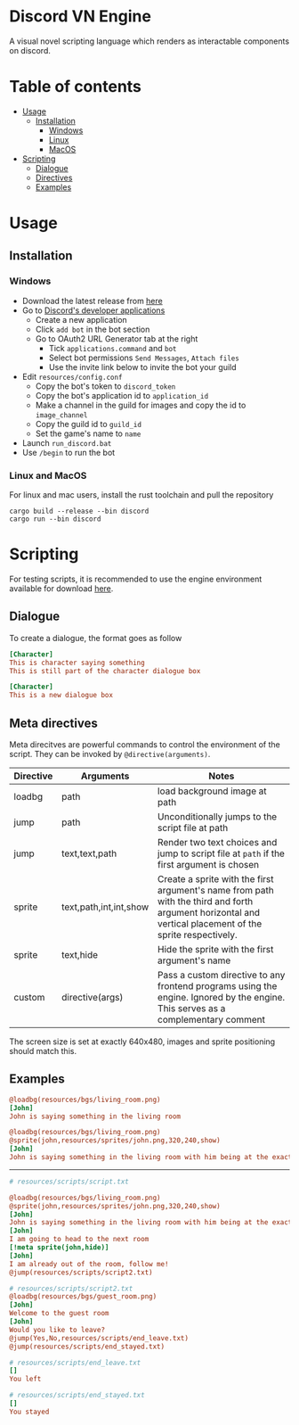 # Discord VN Engine
A visual novel scripting language which renders as interactable components on discord. 

# Table of contents
- [Usage](#usage)
    - [Installation](#installation)
        - [Windows](#windows)
        - [Linux](#linux-and-macos)
        - [MacOS](#linux-and-macos)
- [Scripting](#scripting)
    - [Dialogue](#dialogue)
    - [Directives](#meta-directives)
    - [Examples](#examples)
# Usage

## Installation
### Windows
- Download the latest release from [here](https://github.com/grostaco/discord_vn/releases/latest/download/discord.zip)
- Go to [Discord's developer applications](https://discord.com/developers/applications)
    - Create a new application
    - Click `add bot` in the bot section
    - Go to OAuth2 URL Generator tab at the right
        - Tick `applications.command` and `bot`
        - Select bot permissions `Send Messages`, `Attach files`
        - Use the invite link below to invite the bot your guild
- Edit `resources/config.conf`
    - Copy the bot's token to `discord_token`
    - Copy the bot's application id to `application_id`
    - Make a channel in the guild for images and copy the id to `image_channel`
    - Copy the guild id to `guild_id`
    - Set the game's name to `name`
- Launch `run_discord.bat`
- Use `/begin` to run the bot
### Linux and MacOS
For linux and mac users, install the rust toolchain and pull the repository
```shell
cargo build --release --bin discord
cargo run --bin discord
```

# Scripting
For testing scripts, it is recommended to use the engine environment available for download [here](https://github.com/grostaco/discord_vn/releases/latest/download/engine.zip).
## Dialogue

To create a dialogue, the format goes as follow

```ini
[Character]
This is character saying something
This is still part of the character dialogue box

[Character]
This is a new dialogue box
```

## Meta directives

Meta direcitves are powerful commands to control the environment of the script. They can be invoked by `@directive(arguments)`.

| Directive | Arguments           | Notes                         |
|-----------|---------------------|-------|
| loadbg    | path                | load background image at path |
| jump      | path                | Unconditionally jumps to the script file at path|
| jump      | text,text,path      | Render two text choices and jump to script file at `path` if the first argument is chosen|
| sprite | text,path,int,int,show | Create a sprite with the first argument's name from path with the third and forth argument horizontal and vertical placement of the sprite respectively.
| sprite | text,hide | Hide the sprite with the first argument's name |
| custom | directive(args) | Pass a custom directive to any frontend programs using the engine. Ignored by the engine. This serves as a complementary comment

The screen size is set at exactly 640x480, images and sprite positioning should match this.

## Examples

```ini
@loadbg(resources/bgs/living_room.png)
[John]
John is saying something in the living room
```

```ini
@loadbg(resources/bgs/living_room.png)
@sprite(john,resources/sprites/john.png,320,240,show)
[John]
John is saying something in the living room with him being at the exact center
```
---
```ini
# resources/scripts/script.txt

@loadbg(resources/bgs/living_room.png)
@sprite(john,resources/sprites/john.png,320,240,show)
[John]
John is saying something in the living room with him being at the exact center
[John]
I am going to head to the next room
[!meta sprite(john,hide)]
[John]
I am already out of the room, follow me!
@jump(resources/scripts/script2.txt)
```
```ini
# resources/scripts/script2.txt
@loadbg(resources/bgs/guest_room.png)
[John]
Welcome to the guest room
[John]
Would you like to leave?
@jump(Yes,No,resources/scripts/end_leave.txt)
@jump(resources/scripts/end_stayed.txt)
```
```ini
# resources/scripts/end_leave.txt
[]
You left
```
```ini
# resources/scripts/end_stayed.txt
[]
You stayed
```
